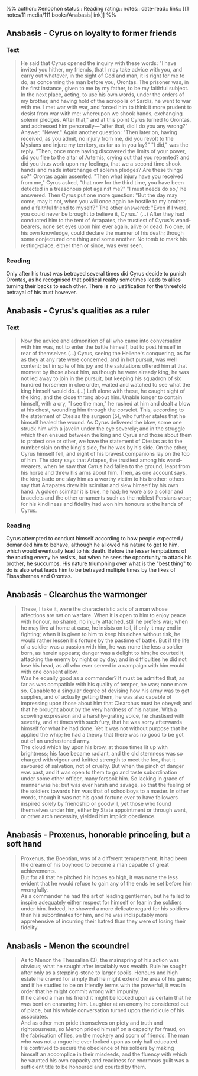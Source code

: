 %%
author:: Xenophon
status:: Reading
rating::
notes::
date-read::
link:: [[1 notes/11 media/111 books/Anabasis|link]]
%%
## Anabasis - Cyrus on loyalty to former friends
### Text
> He said that Cyrus opened the inquiry with these words: "I have invited you hither, my friends, that I may take advice with you, and carry out whatever, in the sight of God and man, it is right for me to do, as concerning the man before you, Orontas. The prisoner was, in the first instance, given to me by my father, to be my faithful subject. In the next place, acting, to use his own words, under the orders of my brother, and having hold of the acropolis of Sardis, he went to war with me.
> I met war with war, and forced him to think it more prudent to desist from war with me: whereupon we shook hands, exchanging solemn pledges. After that," and at this point Cyrus turned to Orontas, and addressed him personally—"after that, did I do you any wrong?"
> Answer, "Never."
> Again another question: "Then later on, having received, as you admit, no injury from me, did you revolt to the Mysians and injure my territory, as far as in you lay?"
> "I did," was the reply.
> "Then, once more having discovered the limits of your power, did you flee to the altar of Artemis, crying out that you repented? and did you thus work upon my feelings, that we a second time shook hands and made interchange of solemn pledges? Are these things so?"
> Orontas again assented. "Then what injury have you received from me," Cyrus asked, "that now for the third time, you have been detected in a treasonous plot against me?"
> "I must needs do so," he answered. Then Cyrus put one more question: "But the day may come, may it not, when you will once again be hostile to my brother, and a faithful friend to myself?"
> The other answered: "Even if I were, you could never be brought to believe it, Cyrus."
> (...)
> After they had conducted him to the tent of Artapates, the trustiest of Cyrus's wand-bearers, none set eyes upon him ever again, alive or dead. No one, of his own knowledge, could declare the manner of his death; though some conjectured one thing and some another. No tomb to mark his resting-place, either then or since, was ever seen.

### Reading
Only after his trust was betrayed several times did Cyrus decide to punish Orontas, as he recognised that political reality sometimes leads to allies turning their backs to each other.
There is no justification for the threefold betrayal of his trust however.

## Anabasis - Cyrus's qualities as a ruler
### Text
> Now the advice and admonition of all who came into conversation with him was, not to enter the battle himself, but to post himself in rear of themselves
> (...)
> Cyrus, seeing the Hellene's conquering, as far as they at any rate were concerned, and in hot pursuit, was well content; but in spite of his joy and the salutations offered him at that moment by those about him, as though he were already king, he was not led away to join in the pursuit, but keeping his squadron of six hundred horsemen in cloe order, waited and watched to see what the king himself would do.
> (...)
> Left alone with these, he caught sight of the king, and the close throng about him. Unable longer to contain himself, with a cry, "I see the man," he rushed at him and dealt a blow at his chest, wounding him through the corselet. This, according to the statement of Ctesias the surgeon (5), who further states that he himself healed the wound. As Cyrus delivered the blow, some one struck him with a javelin under the eye severely; and in the struggle which then ensued between the king and Cyrus and those about them to protect one or other, we have the statement of Ctesias as to the number slain on the king's side, for he was by his side. On the other, Cyrus himself fell, and eight of his bravest companions lay on the top of him. The story says that Artapes, the trustiest among his wand-wearers, when he saw that Cyrus had fallen to the ground, leapt from his horse and threw his arms about him. Then, as one account says, the king bade one slay him as a worthy victim to his brother: others say that Artapates drew his scimitar and slew himself by his own hand. A golden scimitar it is true, he had; he wore also a collar and bracelets and the other ornaments such as the noblest Persians wear; for his kindliness and fidelity had won him honours at the hands of Cyrus.
### Reading
Cyrus attempted to conduct himself according to how people expected / demanded him to behave, although he allowed his nature to get to him, which would eventually lead to his death.
Before the lesser temptations of the routing enemy he resists, but when he sees the opportunity to attack his brother, he succumbs.
His nature triumphing over what is the "best thing" to do is also what leads him to be betrayed multiple times by the likes of Tissaphernes and Orontas.

## Anabasis - Clearchus the warmonger
> These, I take it, were the characteristic acts of a man whose affections are set on warfare. When it is open to him to enjoy peace with honour, no shame, no injury attached, still he prefers war; when he may live at home at ease, he insists on toil, if only it may end in fighting; when it is given to him to keep his riches without risk, he would rather lessen his fortune by the pastime of battle.
> But if the life of a soldier was a passion with him, he was none the less a soldier born, as herein appears; danger was a delight to him; he courted it, attacking the enemy by night or by day; and in difficulties he did not lose his head, as all who ever served in a campaign with him would with one consent allow.
> \
> Was he equally good as a commander? It must be admitted that, as far as was compatible with his quality of temper, he was; none more so. Capable to a singular degree of devising how his army was to get supplies, and of actually getting them, he was also capable of impressing upon those about him that Clearchus must be obeyed; and that he brought about by the very hardness of his nature. With a scowling expression and a harshly-grating voice, he chastised with severity, and at times with such fury, that he was sorry afterwards himself for what he had done. Yet it was not without purpose that he applied the whip; he had a theory that there was no good to be got out of an unchastened army.
> \
> The cloud which lay upon his brow, at those times lit up with brightness; his face became radiant, and the old sternness was so charged with vigour and knitted strength to meet the foe, that it savoured of salvation, not of cruelty. But when the pinch of danger was past, and it was open to them to go and taste subordination under some other officer, many forsook him. So lacking in grace of manner was he; but was ever harsh and savage, so that the feeling of the soldiers towards him was that of schoolboys to a master. In other words, though it was not his good fortune ever to have followers inspired solely by friendship or goodwill, yet those who found themselves under him, either by State appointment or through want, or other arch necessity, yielded him implicit obedience.

## Anabasis - Proxenus, honorable princeling, but a soft hand
> Proxenus, the Boeotian, was of a different temperament. It had been the dream of his boyhood to become a man capable of great achievements.
> \
>  But for all that he pitched his hopes so high, it was none the less evident that he would refuse to gain any of the ends he set before him wrongfully. 
>  \
>  As a commander he had the art of leading gentlemen, but he failed to inspire adequately either respect for himself or fear in the soldiers under him. Indeed, he showed a more delicate regard for his soldiers than his subordinates for him, and he was indisputably more apprehensive of incurring their hatred than they were of losing their fidelity.

## Anabasis - Menon the scoundrel
> As to Menon the Thessalian (3), the mainspring of his action was obvious; what he sought after insatiably was wealth. Rule he sought after only as a stepping-stone to larger spoils. Honours and high estate he craved for simply that he might extend the area of his gains; and if he studied to be on friendly terms with the powerful, it was in order that he might commit wrong with impunity.
> \
>  If he called a man his friend it might be looked upon as certain that he was bent on ensnaring him. Laughter at an enemy he considered out of place, but his whole conversation turned upon the ridicule of his associates.
>  \
>  And as other men pride themselves on piety and truth and righteousness, so Menon prided himself on a capacity for fraud, on the fabrication of lies, on the mockery and scorn of friends. The man who was not a rogue he ever looked upon as only half educated.
>  \
>  He contrived to secure the obedience of his solders by making himself an accomplice in their misdeeds, and the fluency with which he vaunted his own capacity and readiness for enormous guilt was a sufficient title to be honoured and courted by them.